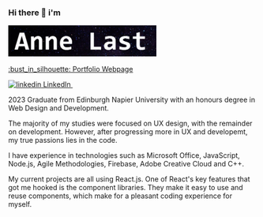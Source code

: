 

### Hi there 👋 i'm 

<img
  src="anne last.png"
  alt="Alt text"
  title="Optional title"
  style="display: inline-block; margin: 0 auto; max-width: 300px">

<p>
  <a href ="https://alast202.github.io/AnneLPortfolio"/>:bust_in_silhouette: Portfolio Webpage 
  </a>
</p>


<p>
  <a href="https://www.linkedin.com/in/anne-last/" rel="nofollow noreferrer">
    <img src="https://i.stack.imgur.com/gVE0j.png" alt="linkedin"> LinkedIn
  </a> &nbsp; 
  
</p>

2023 Graduate from Edinburgh Napier University with an honours degree in Web Design and Development.

The majority of my studies were focused on UX design, with the remainder on development. However, after progressing more in UX and developemt, my true passions lies in the code.

I have experience in technologies such as Microsoft Office, JavaScript, Node.js, Agile Methodologies, Firebase,  Adobe Creative Cloud and C++.

My current projects are all using React.js. One of React's key features that got me hooked is the component libraries. They make it easy to use and reuse components, which make for a pleasant coding experience for myself.






<!--6
Here are some ideas to get you started:

- 🔭 I’m currently working on ...
- 🌱 I’m currently learning ...
- 👯 I’m looking to collaborate on ...
- 🤔 I’m looking for help with ...
- 💬 Ask me about ...
- 📫 How to reach me: ...
- 😄 Pronouns: ...
- ⚡ Fun fact: ...
-->



